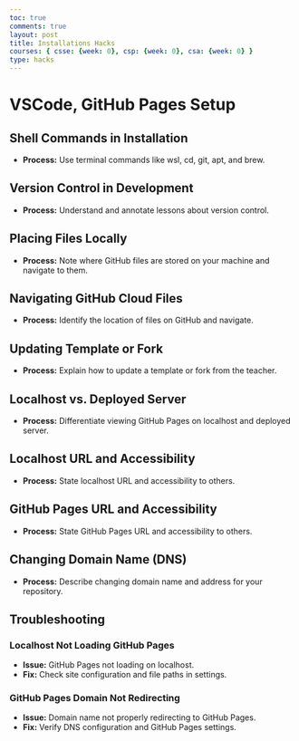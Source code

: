 ```yaml
---
toc: true
comments: true
layout: post
title: Installations Hacks
courses: { csse: {week: 0}, csp: {week: 0}, csa: {week: 0} }
type: hacks
---
```

# VSCode, GitHub Pages Setup

## Shell Commands in Installation
- **Process:** Use terminal commands like wsl, cd, git, apt, and brew.
  
## Version Control in Development
- **Process:** Understand and annotate lessons about version control.
  
## Placing Files Locally
- **Process:** Note where GitHub files are stored on your machine and navigate to them.

## Navigating GitHub Cloud Files
- **Process:** Identify the location of files on GitHub and navigate.

## Updating Template or Fork
- **Process:** Explain how to update a template or fork from the teacher.

## Localhost vs. Deployed Server
- **Process:** Differentiate viewing GitHub Pages on localhost and deployed server.

## Localhost URL and Accessibility
- **Process:** State localhost URL and accessibility to others.

## GitHub Pages URL and Accessibility
- **Process:** State GitHub Pages URL and accessibility to others.

## Changing Domain Name (DNS)
- **Process:** Describe changing domain name and address for your repository.

## Troubleshooting

### Localhost Not Loading GitHub Pages
- **Issue:** GitHub Pages not loading on localhost.
- **Fix:** Check site configuration and file paths in settings.

### GitHub Pages Domain Not Redirecting
- **Issue:** Domain name not properly redirecting to GitHub Pages.
- **Fix:** Verify DNS configuration and GitHub Pages settings.